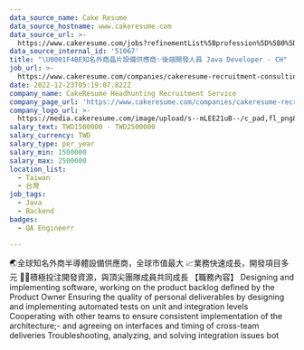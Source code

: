 ```yaml
---
data_source_name: Cake Resume
data_source_hostname: www.cakeresume.com
data_source_url: >-
  https://www.cakeresume.com/jobs?refinementList%5Bprofession%5D%5B0%5D=engineering_qa-engineer&refinementList%5Bsalary_currency%5D=TWD&range%5Bsalary_range%5D%5Bmin%5D=800096
data_source_internal_id: '51067'
title: "\U0001F4BE知名外商晶片設備供應商✨後端開發人員 Java Developer - CH"
job_url: >-
  https://www.cakeresume.com/companies/cakeresume-recruitment-consulting/jobs/b536d0
date: 2022-12-23T05:19:07.822Z
company_name: CakeResume Headhunting Recruitment Service
company_page_url: 'https://www.cakeresume.com/companies/cakeresume-recruitment-consulting'
company_logo_url: >-
  https://media.cakeresume.com/image/upload/s--mLEE21uB--/c_pad,fl_png8,h_200,w_200/v1620881212/vdbipassrdfr8omwzeq6.png
salary_text: TWD1500000 - TWD2500000
salary_currency: TWD
salary_type: per_year
salary_min: 1500000
salary_max: 2500000
location_list:
  - Taiwan
  - 台灣
job_tags:
  - Java
  - Backend
badges:
  - QA Engineerr

---
```


🌏全球知名外商半導體設備供應商，全球市值最大 📈業務快速成長，開發項目多元 🙌🏻積極投注開發資源，與頂尖團隊成員共同成長 【職務內容】 Designing and implementing software, working on the product backlog defined by the Product Owner Ensuring the quality of personal deliverables by designing and implementing automated tests on unit and integration levels Cooperating with other teams to ensure consistent implementation of the architecture;- and agreeing on interfaces and timing of cross-team deliveries Troubleshooting, analyzing, and solving integration issues bot